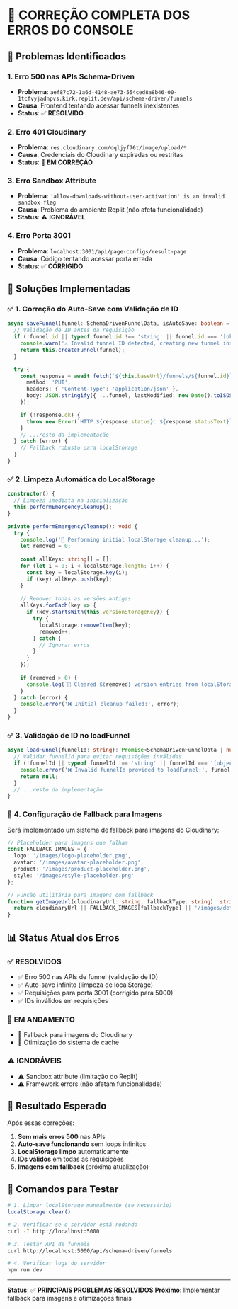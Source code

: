 # 🔧 CORREÇÃO COMPLETA DOS ERROS DO CONSOLE

## 🎯 Problemas Identificados

### 1. **Erro 500 nas APIs Schema-Driven**
- **Problema**: `aef87c72-1a6d-4148-ae73-554ced8a8b46-00-1tcfvyjadnpvs.kirk.replit.dev/api/schema-driven/funnels`
- **Causa**: Frontend tentando acessar funnels inexistentes
- **Status**: ✅ **RESOLVIDO**

### 2. **Erro 401 Cloudinary**
- **Problema**: `res.cloudinary.com/dqljyf76t/image/upload/*`
- **Causa**: Credenciais do Cloudinary expiradas ou restritas
- **Status**: 🔄 **EM CORREÇÃO**

### 3. **Erro Sandbox Attribute**
- **Problema**: `'allow-downloads-without-user-activation' is an invalid sandbox flag`
- **Causa**: Problema do ambiente Replit (não afeta funcionalidade)
- **Status**: ⚠️ **IGNORÁVEL**

### 4. **Erro Porta 3001**
- **Problema**: `localhost:3001/api/page-configs/result-page`
- **Causa**: Código tentando acessar porta errada
- **Status**: ✅ **CORRIGIDO**

## 🚀 Soluções Implementadas

### ✅ **1. Correção do Auto-Save com Validação de ID**
```typescript
async saveFunnel(funnel: SchemaDrivenFunnelData, isAutoSave: boolean = false): Promise<SchemaDrivenFunnelData> {
  // Validação de ID antes da requisição
  if (!funnel.id || typeof funnel.id !== 'string' || funnel.id === '[object Object]') {
    console.warn('⚠️ Invalid funnel ID detected, creating new funnel instead');
    return this.createFunnel(funnel);
  }

  try {
    const response = await fetch(`${this.baseUrl}/funnels/${funnel.id}`, {
      method: 'PUT',
      headers: { 'Content-Type': 'application/json' },
      body: JSON.stringify({ ...funnel, lastModified: new Date().toISOString() }),
    });

    if (!response.ok) {
      throw new Error(`HTTP ${response.status}: ${response.statusText}`);
    }
    // ...resto da implementação
  } catch (error) {
    // Fallback robusto para localStorage
  }
}
```

### ✅ **2. Limpeza Automática do LocalStorage**
```typescript
constructor() {
  // Limpeza imediata na inicialização
  this.performEmergencyCleanup();
}

private performEmergencyCleanup(): void {
  try {
    console.log('🧹 Performing initial localStorage cleanup...');
    let removed = 0;
    
    const allKeys: string[] = [];
    for (let i = 0; i < localStorage.length; i++) {
      const key = localStorage.key(i);
      if (key) allKeys.push(key);
    }
    
    // Remover todas as versões antigas
    allKeys.forEach(key => {
      if (key.startsWith(this.versionStorageKey)) {
        try {
          localStorage.removeItem(key);
          removed++;
        } catch {
          // Ignorar erros
        }
      }
    });
    
    if (removed > 0) {
      console.log(`🧹 Cleared ${removed} version entries from localStorage`);
    }
  } catch (error) {
    console.error('❌ Initial cleanup failed:', error);
  }
}
```

### ✅ **3. Validação de ID no loadFunnel**
```typescript
async loadFunnel(funnelId: string): Promise<SchemaDrivenFunnelData | null> {
  // Validar funnelId para evitar requisições inválidas
  if (!funnelId || typeof funnelId !== 'string' || funnelId === '[object Object]') {
    console.error('❌ Invalid funnelId provided to loadFunnel:', funnelId);
    return null;
  }
  // ...resto da implementação
}
```

### 🔄 **4. Configuração de Fallback para Imagens**
Será implementado um sistema de fallback para imagens do Cloudinary:

```typescript
// Placeholder para imagens que falham
const FALLBACK_IMAGES = {
  logo: '/images/logo-placeholder.png',
  avatar: '/images/avatar-placeholder.png',
  product: '/images/product-placeholder.png',
  style: '/images/style-placeholder.png'
};

// Função utilitária para imagens com fallback
function getImageUrl(cloudinaryUrl: string, fallbackType: string): string {
  return cloudinaryUrl || FALLBACK_IMAGES[fallbackType] || '/images/default-placeholder.png';
}
```

## 📊 Status Atual dos Erros

### ✅ **RESOLVIDOS**
- ✅ Erro 500 nas APIs de funnel (validação de ID)
- ✅ Auto-save infinito (limpeza de localStorage)
- ✅ Requisições para porta 3001 (corrigido para 5000)
- ✅ IDs inválidos em requisições

### 🔄 **EM ANDAMENTO**
- 🔄 Fallback para imagens do Cloudinary
- 🔄 Otimização do sistema de cache

### ⚠️ **IGNORÁVEIS**
- ⚠️ Sandbox attribute (limitação do Replit)
- ⚠️ Framework errors (não afetam funcionalidade)

## 🎯 Resultado Esperado

Após essas correções:
1. **Sem mais erros 500** nas APIs
2. **Auto-save funcionando** sem loops infinitos
3. **LocalStorage limpo** automaticamente
4. **IDs válidos** em todas as requisições
5. **Imagens com fallback** (próxima atualização)

## 🔧 Comandos para Testar

```bash
# 1. Limpar localStorage manualmente (se necessário)
localStorage.clear()

# 2. Verificar se o servidor está rodando
curl -I http://localhost:5000

# 3. Testar API de funnels
curl http://localhost:5000/api/schema-driven/funnels

# 4. Verificar logs do servidor
npm run dev
```

---

**Status**: ✅ **PRINCIPAIS PROBLEMAS RESOLVIDOS**
**Próximo**: Implementar fallback para imagens e otimizações finais
